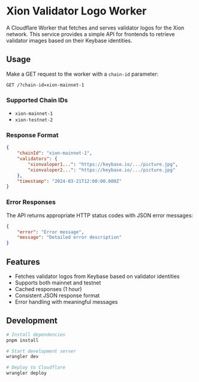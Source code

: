 # Xion Validator Logo Worker

A Cloudflare Worker that fetches and serves validator logos for the Xion network. This service provides a simple API for frontends to retrieve validator images based on their Keybase identities.

## Usage

Make a GET request to the worker with a `chain-id` parameter:

```
GET /?chain-id=xion-mainnet-1
```

### Supported Chain IDs

- `xion-mainnet-1`
- `xion-testnet-2`

### Response Format

```json
{
	"chainId": "xion-mainnet-1",
	"validators": {
		"xionvaloper1...": "https://keybase.io/.../picture.jpg",
		"xionvaloper2...": "https://keybase.io/.../picture.jpg"
	},
	"timestamp": "2024-03-21T12:00:00.000Z"
}
```

### Error Responses

The API returns appropriate HTTP status codes with JSON error messages:

```json
{
	"error": "Error message",
	"message": "Detailed error description"
}
```

## Features

- Fetches validator logos from Keybase based on validator identities
- Supports both mainnet and testnet
- Cached responses (1 hour)
- Consistent JSON response format
- Error handling with meaningful messages

## Development

```bash
# Install dependencies
pnpm install

# Start development server
wrangler dev

# Deploy to Cloudflare
wrangler deploy
```
